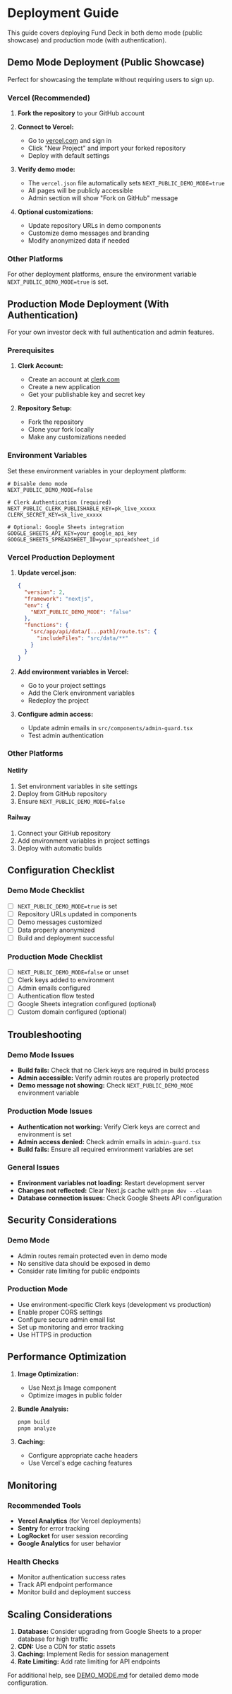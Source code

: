 # Deployment Guide

This guide covers deploying Fund Deck in both demo mode (public showcase) and production mode (with authentication).

## Demo Mode Deployment (Public Showcase)

Perfect for showcasing the template without requiring users to sign up.

### Vercel (Recommended)

1. **Fork the repository** to your GitHub account

2. **Connect to Vercel:**
   - Go to [vercel.com](https://vercel.com) and sign in
   - Click "New Project" and import your forked repository
   - Deploy with default settings

3. **Verify demo mode:**
   - The `vercel.json` file automatically sets `NEXT_PUBLIC_DEMO_MODE=true`
   - All pages will be publicly accessible
   - Admin section will show "Fork on GitHub" message

4. **Optional customizations:**
   - Update repository URLs in demo components
   - Customize demo messages and branding
   - Modify anonymized data if needed

### Other Platforms

For other deployment platforms, ensure the environment variable `NEXT_PUBLIC_DEMO_MODE=true` is set.

## Production Mode Deployment (With Authentication)

For your own investor deck with full authentication and admin features.

### Prerequisites

1. **Clerk Account:**
   - Create an account at [clerk.com](https://clerk.com)
   - Create a new application
   - Get your publishable key and secret key

2. **Repository Setup:**
   - Fork the repository
   - Clone your fork locally
   - Make any customizations needed

### Environment Variables

Set these environment variables in your deployment platform:

```env
# Disable demo mode
NEXT_PUBLIC_DEMO_MODE=false

# Clerk Authentication (required)
NEXT_PUBLIC_CLERK_PUBLISHABLE_KEY=pk_live_xxxxx
CLERK_SECRET_KEY=sk_live_xxxxx

# Optional: Google Sheets integration
GOOGLE_SHEETS_API_KEY=your_google_api_key
GOOGLE_SHEETS_SPREADSHEET_ID=your_spreadsheet_id
```

### Vercel Production Deployment

1. **Update vercel.json:**
   ```json
   {
     "version": 2,
     "framework": "nextjs",
     "env": {
       "NEXT_PUBLIC_DEMO_MODE": "false"
     },
     "functions": {
       "src/app/api/data/[...path]/route.ts": {
         "includeFiles": "src/data/**"
       }
     }
   }
   ```

2. **Add environment variables in Vercel:**
   - Go to your project settings
   - Add the Clerk environment variables
   - Redeploy the project

3. **Configure admin access:**
   - Update admin emails in `src/components/admin-guard.tsx`
   - Test admin authentication

### Other Platforms

#### Netlify
1. Set environment variables in site settings
2. Deploy from GitHub repository
3. Ensure `NEXT_PUBLIC_DEMO_MODE=false`

#### Railway
1. Connect your GitHub repository
2. Add environment variables in project settings
3. Deploy with automatic builds

## Configuration Checklist

### Demo Mode Checklist
- [ ] `NEXT_PUBLIC_DEMO_MODE=true` is set
- [ ] Repository URLs updated in components
- [ ] Demo messages customized
- [ ] Data properly anonymized
- [ ] Build and deployment successful

### Production Mode Checklist
- [ ] `NEXT_PUBLIC_DEMO_MODE=false` or unset
- [ ] Clerk keys added to environment
- [ ] Admin emails configured
- [ ] Authentication flow tested
- [ ] Google Sheets integration configured (optional)
- [ ] Custom domain configured (optional)

## Troubleshooting

### Demo Mode Issues
- **Build fails:** Check that no Clerk keys are required in build process
- **Admin accessible:** Verify admin routes are properly protected
- **Demo message not showing:** Check `NEXT_PUBLIC_DEMO_MODE` environment variable

### Production Mode Issues
- **Authentication not working:** Verify Clerk keys are correct and environment is set
- **Admin access denied:** Check admin emails in `admin-guard.tsx`
- **Build fails:** Ensure all required environment variables are set

### General Issues
- **Environment variables not loading:** Restart development server
- **Changes not reflected:** Clear Next.js cache with `pnpm dev --clean`
- **Database connection issues:** Check Google Sheets API configuration

## Security Considerations

### Demo Mode
- Admin routes remain protected even in demo mode
- No sensitive data should be exposed in demo
- Consider rate limiting for public endpoints

### Production Mode
- Use environment-specific Clerk keys (development vs production)
- Enable proper CORS settings
- Configure secure admin email list
- Set up monitoring and error tracking
- Use HTTPS in production

## Performance Optimization

1. **Image Optimization:**
   - Use Next.js Image component
   - Optimize images in public folder

2. **Bundle Analysis:**
   ```bash
   pnpm build
   pnpm analyze
   ```

3. **Caching:**
   - Configure appropriate cache headers
   - Use Vercel's edge caching features

## Monitoring

### Recommended Tools
- **Vercel Analytics** (for Vercel deployments)
- **Sentry** for error tracking
- **LogRocket** for user session recording
- **Google Analytics** for user behavior

### Health Checks
- Monitor authentication success rates
- Track API endpoint performance
- Monitor build and deployment success

## Scaling Considerations

1. **Database:** Consider upgrading from Google Sheets to a proper database for high traffic
2. **CDN:** Use a CDN for static assets
3. **Caching:** Implement Redis for session management
4. **Rate Limiting:** Add rate limiting for API endpoints

For additional help, see [DEMO_MODE.md](./DEMO_MODE.md) for detailed demo mode configuration.